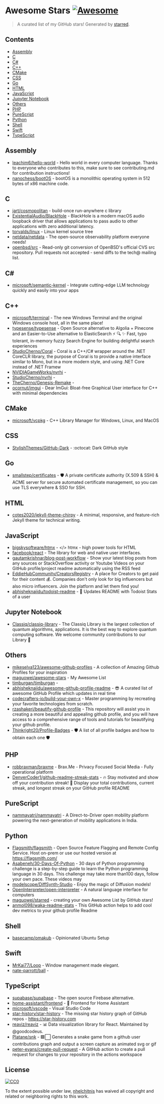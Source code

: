 <!--lint disable awesome-contributing awesome-license awesome-list-item match-punctuation no-repeat-punctuation no-undefined-references awesome-spell-check-->
# Awesome Stars [![Awesome](https://awesome.re/badge.svg)](https://github.com/sindresorhus/awesome)

> A curated list of my GitHub stars! Generated by [starred](https://github.com/maguowei/starred).

## Contents

- [Assembly](#assembly)
- [C](#c)
- [C#](#c#)
- [C++](#c++)
- [CMake](#cmake)
- [CSS](#css)
- [Go](#go)
- [HTML](#html)
- [JavaScript](#javascript)
- [Jupyter Notebook](#jupyter-notebook)
- [Others](#others)
- [PHP](#php)
- [PureScript](#purescript)
- [Python](#python)
- [Shell](#shell)
- [Swift](#swift)
- [TypeScript](#typescript)

## Assembly 

- [leachim6/hello-world](https://github.com/leachim6/hello-world) - Hello world in every computer language.  Thanks to everyone who contributes to this, make sure to see contributing.md for contribution instructions!
- [nanochess/bootOS](https://github.com/nanochess/bootOS) - bootOS is a monolithic operating system in 512 bytes of x86 machine code.

## C 

- [jart/cosmopolitan](https://github.com/jart/cosmopolitan) - build-once run-anywhere c library
- [ExistentialAudio/BlackHole](https://github.com/ExistentialAudio/BlackHole) - BlackHole is a modern macOS audio loopback driver that allows applications to pass audio to other applications with zero additional latency.
- [torvalds/linux](https://github.com/torvalds/linux) - Linux kernel source tree
- [netdata/netdata](https://github.com/netdata/netdata) - The open-source observability platform everyone needs!
- [openbsd/src](https://github.com/openbsd/src) - Read-only git conversion of OpenBSD's official CVS src repository. Pull requests not accepted - send diffs to the tech@ mailing list.

## C# # 

- [microsoft/semantic-kernel](https://github.com/microsoft/semantic-kernel) - Integrate cutting-edge LLM technology quickly and easily into your apps

## C++ 

- [microsoft/terminal](https://github.com/microsoft/terminal) - The new Windows Terminal and the original Windows console host, all in the same place!
- [typesense/typesense](https://github.com/typesense/typesense) - Open Source alternative to Algolia + Pinecone and an Easier-to-Use alternative to ElasticSearch ⚡ 🔍 ✨ Fast, typo tolerant, in-memory fuzzy Search Engine for building delightful search experiences
- [StudioCherno/Coral](https://github.com/StudioCherno/Coral) - Coral is a C++/C# wrapper around the .NET CoreCLR library, the purpose of Coral is to provide a native interface similar to Mono, but in a more modern style, and using .NET Core instead of .NET Framew
- [NVIDIAGameWorks/nvrhi](https://github.com/NVIDIAGameWorks/nvrhi) - 
- [StudioCherno/nvrhi](https://github.com/StudioCherno/nvrhi) - 
- [TheCherno/Genesis-Remake](https://github.com/TheCherno/Genesis-Remake) - 
- [ocornut/imgui](https://github.com/ocornut/imgui) - Dear ImGui: Bloat-free Graphical User interface for C++ with minimal dependencies

## CMake 

- [microsoft/vcpkg](https://github.com/microsoft/vcpkg) - C++ Library Manager for Windows, Linux, and MacOS

## CSS 

- [StylishThemes/GitHub-Dark](https://github.com/StylishThemes/GitHub-Dark) - :octocat: Dark GitHub style

## Go 

- [smallstep/certificates](https://github.com/smallstep/certificates) - 🛡️ A private certificate authority (X.509 & SSH) & ACME server for secure automated certificate management, so you can use TLS everywhere & SSO for SSH.

## HTML 

- [cotes2020/jekyll-theme-chirpy](https://github.com/cotes2020/jekyll-theme-chirpy) - A minimal, responsive, and feature-rich Jekyll theme for technical writing.

## JavaScript 

- [bigskysoftware/htmx](https://github.com/bigskysoftware/htmx) - &lt;/&gt; htmx - high power tools for HTML
- [facebook/react](https://github.com/facebook/react) - The library for web and native user interfaces.
- [gautamkrishnar/blog-post-workflow](https://github.com/gautamkrishnar/blog-post-workflow) - Show your latest blog posts from any sources or StackOverflow activity or Youtube Videos on your GitHub profile/project readme automatically using the RSS feed
- [EddieHubCommunity/CreatorsRegistry](https://github.com/EddieHubCommunity/CreatorsRegistry) - A place for Creators to get paid for their content 💰. Companies don't only look for big influencers but also micro influencers. Join the platform and let them find you!
- [abhisheknaiidu/todoist-readme](https://github.com/abhisheknaiidu/todoist-readme) - 🚧 Updates README with Todoist Stats of a user

## Jupyter Notebook 

- [Classiq/classiq-library](https://github.com/Classiq/classiq-library) - The Classiq Library is the largest collection of quantum algorithms, applications. It is the best way to explore quantum computing software. We welcome community contributions to our Library 🙌

## Others 

- [mikeselva123/awesome-github-profiles](https://github.com/mikeselva123/awesome-github-profiles) - A collection of Amazing Github Profiles for your inspiration
- [maguowei/awesome-stars](https://github.com/maguowei/awesome-stars) - My Awesome List
- [timburgan/timburgan](https://github.com/timburgan/timburgan) - 
- [abhisheknaiidu/awesome-github-profile-readme](https://github.com/abhisheknaiidu/awesome-github-profile-readme) - 😎 A curated list of awesome GitHub Profile which updates in real time
- [codecrafters-io/build-your-own-x](https://github.com/codecrafters-io/build-your-own-x) - Master programming by recreating your favorite technologies from scratch.
- [rzashakeri/beautify-github-profile](https://github.com/rzashakeri/beautify-github-profile) - This repository will assist you in creating a more beautiful and appealing github profile, and you will have access to a comprehensive range of tools and tutorials for beautifying your github profile.
- [Thinkright20/Profile-Badges](https://github.com/Thinkright20/Profile-Badges) - 🛡️ A list of all profile badges and how to obtain each one 🛡️

## PHP 

- [robbraxman/braxme](https://github.com/robbraxman/braxme) - Brax.Me - Privacy Focused Social Media - Fully operational platform
- [DenverCoder1/github-readme-streak-stats](https://github.com/DenverCoder1/github-readme-streak-stats) - 🔥 Stay motivated and show off your contribution streak! 🌟 Display your total contributions, current streak, and longest streak on your GitHub profile README

## PureScript 

- [nammayatri/nammayatri](https://github.com/nammayatri/nammayatri) - A Direct-to-Driver open mobility platform powering the next-generation of mobility applications in India.

## Python 

- [Flagsmith/flagsmith](https://github.com/Flagsmith/flagsmith) - Open Source Feature Flagging and Remote Config Service. Host on-prem or use our hosted version at https://flagsmith.com/
- [Asabeneh/30-Days-Of-Python](https://github.com/Asabeneh/30-Days-Of-Python) - 30 days of Python programming challenge is a step-by-step guide to learn the Python programming language in 30 days. This challenge may take more than100 days, follow your own pace.  These videos may 
- [modelscope/DiffSynth-Studio](https://github.com/modelscope/DiffSynth-Studio) - Enjoy the magic of Diffusion models!
- [OpenInterpreter/open-interpreter](https://github.com/OpenInterpreter/open-interpreter) - A natural language interface for computers
- [maguowei/starred](https://github.com/maguowei/starred) - creating your own Awesome List by GitHub stars!
- [anmol098/waka-readme-stats](https://github.com/anmol098/waka-readme-stats) - This GitHub action helps to add cool dev metrics to your github profile Readme

## Shell 

- [basecamp/omakub](https://github.com/basecamp/omakub) - Opinionated Ubuntu Setup

## Swift 

- [MrKai77/Loop](https://github.com/MrKai77/Loop) - Window management made elegant.
- [nate-parrott/ball](https://github.com/nate-parrott/ball) - 

## TypeScript 

- [supabase/supabase](https://github.com/supabase/supabase) - The open source Firebase alternative.
- [home-assistant/frontend](https://github.com/home-assistant/frontend) - :lollipop: Frontend for Home Assistant
- [microsoft/vscode](https://github.com/microsoft/vscode) - Visual Studio Code
- [star-history/star-history](https://github.com/star-history/star-history) - The missing star history graph of GitHub repos - https://star-history.com
- [reaviz/reaviz](https://github.com/reaviz/reaviz) - 📊 Data visualization library for React. Maintained by @goodcodeus.
- [Platane/snk](https://github.com/Platane/snk) - 🟩⬜ Generates a snake game from a github user contributions graph and output a screen capture as animated svg or gif
- [peter-evans/create-pull-request](https://github.com/peter-evans/create-pull-request) - A GitHub action to create a pull request for changes to your repository in the actions workspace


## License

[![CC0](http://mirrors.creativecommons.org/presskit/buttons/88x31/svg/cc-zero.svg)](https://creativecommons.org/publicdomain/zero/1.0/)

To the extent possible under law, [nhelchitnis](https://github.com/nhelchitnis) has waived all copyright and related or neighboring rights to this work.

